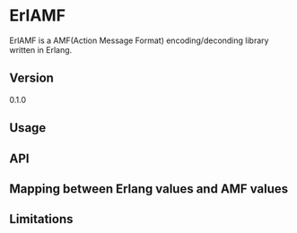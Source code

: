 # ErlAMF
ErlAMF is a AMF(Action Message Format) encoding/deconding library written in Erlang.

## Version
0.1.0

## Usage

## API

## Mapping between Erlang values and AMF values

## Limitations
